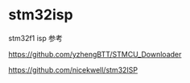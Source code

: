 # stm32isp
stm32f1 isp
参考

 https://github.com/yzhengBTT/STMCU_Downloader
 
 https://github.com/nicekwell/stm32ISP
